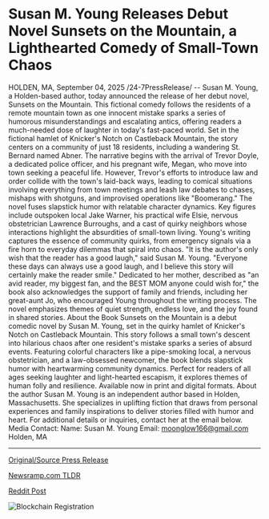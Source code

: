 # Susan M. Young Releases Debut Novel Sunsets on the Mountain, a Lighthearted Comedy of Small-Town Chaos

HOLDEN, MA, September 04, 2025 /24-7PressRelease/ -- Susan M. Young, a Holden-based author, today announced the release of her debut novel, Sunsets on the Mountain. This fictional comedy follows the residents of a remote mountain town as one innocent mistake sparks a series of humorous misunderstandings and escalating antics, offering readers a much-needed dose of laughter in today's fast-paced world.  Set in the fictional hamlet of Knicker's Notch on Castleback Mountain, the story centers on a community of just 18 residents, including a wandering St. Bernard named Abner. The narrative begins with the arrival of Trevor Doyle, a dedicated police officer, and his pregnant wife, Megan, who move into town seeking a peaceful life. However, Trevor's efforts to introduce law and order collide with the town's laid-back ways, leading to comical situations involving everything from town meetings and leash law debates to chases, mishaps with shotguns, and improvised operations like "Boomerang."  The novel fuses slapstick humor with relatable character dynamics. Key figures include outspoken local Jake Warner, his practical wife Elsie, nervous obstetrician Lawrence Burroughs, and a cast of quirky neighbors whose interactions highlight the absurdities of small-town living. Young's writing captures the essence of community quirks, from emergency signals via a fire horn to everyday dilemmas that spiral into chaos.  "It is the author's only wish that the reader has a good laugh," said Susan M. Young. "Everyone these days can always use a good laugh, and I believe this story will certainly make the reader smile."  Dedicated to her mother, described as "an avid reader, my biggest fan, and the BEST MOM anyone could wish for," the book also acknowledges the support of family and friends, including her great-aunt Jo, who encouraged Young throughout the writing process. The novel emphasizes themes of quiet strength, endless love, and the joy found in shared stories.  About the Book  Sunsets on the Mountain is a debut comedic novel by Susan M. Young, set in the quirky hamlet of Knicker's Notch on Castleback Mountain. This story follows a small town's descent into hilarious chaos after one resident's mistake sparks a series of absurd events. Featuring colorful characters like a pipe-smoking local, a nervous obstetrician, and a law-obsessed newcomer, the book blends slapstick humor with heartwarming community dynamics. Perfect for readers of all ages seeking laughter and light-hearted escapism, it explores themes of human folly and resilience. Available now in print and digital formats.   About the author Susan M. Young is an independent author based in Holden, Massachusetts. She specializes in uplifting fiction that draws from personal experiences and family inspirations to deliver stories filled with humor and heart. For additional details or inquiries, contact her at the email below.  Media Contact: Name: Susan M. Young Email: moonglow166@gmail.com Holden, MA 

---

[Original/Source Press Release](https://www.24-7pressrelease.com/press-release/526441/susan-m-young-releases-debut-novel-sunsets-on-the-mountain-a-lighthearted-comedy-of-small-town-chaos)
                    

[Newsramp.com TLDR](https://newsramp.com/curated-news/susan-m-young-s-debut-novel-brings-laughter-to-mountain-life/60cebc39b0c37db87ce0238991499fcc) 

 



[Reddit Post](https://www.reddit.com/r/BookNews/comments/1n83mm9/susan_m_youngs_debut_novel_brings_laughter_to/) 



![Blockchain Registration](https://cdn.newsramp.app/24-7PressRelease/qrcode/259/4/neonIPGC.webp)